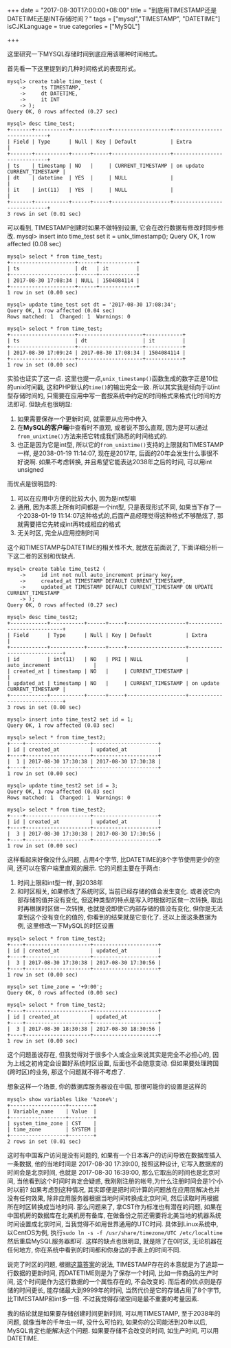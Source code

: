 +++
date = "2017-08-30T17:00:00+08:00"
title = "到底用TIMESTAMP还是DATETIME还是INT存储时间？"
tags = ["mysql","TIMESTAMP", "DATETIME"]
isCJKLanguage = true
categories = ["MySQL"]

+++

这里研究一下MYSQL存储时间到底应用该哪种时间格式。

首先看一下这里提到的几种时间格式的表现形式。

```
mysql> create table time_test (
    ->     ts TIMESTAMP,
    ->     dt DATETIME,
    ->     it INT
    -> );
Query OK, 0 rows affected (0.27 sec)

mysql> desc time_test;
+-------+-----------+------+-----+-------------------+-----------------------------+
| Field | Type      | Null | Key | Default           | Extra                       |
+-------+-----------+------+-----+-------------------+-----------------------------+
| ts    | timestamp | NO   |     | CURRENT_TIMESTAMP | on update CURRENT_TIMESTAMP |
| dt    | datetime  | YES  |     | NULL              |                             |
| it    | int(11)   | YES  |     | NULL              |                             |
+-------+-----------+------+-----+-------------------+-----------------------------+
3 rows in set (0.01 sec)
```

可以看到, TIMESTAMP创建时如果不做特别设置, 它会在改行数据有修改时同步修改.
mysql> insert into time_test set it = unix_timestamp();
Query OK, 1 row affected (0.08 sec)

```
mysql> select * from time_test;
+---------------------+------+------------+
| ts                  | dt   | it         |
+---------------------+------+------------+
| 2017-08-30 17:08:34 | NULL | 1504084114 |
+---------------------+------+------------+
1 row in set (0.00 sec)

mysql> update time_test set dt = '2017-08-30 17:08:34';
Query OK, 1 row affected (0.04 sec)
Rows matched: 1  Changed: 1  Warnings: 0

mysql> select * from time_test;
+---------------------+---------------------+------------+
| ts                  | dt                  | it         |
+---------------------+---------------------+------------+
| 2017-08-30 17:09:24 | 2017-08-30 17:08:34 | 1504084114 |
+---------------------+---------------------+------------+
1 row in set (0.00 sec)
```

实验也证实了这一点. 这里也提一点,`unix_timestamp()`函数生成的数字正是10位的unix时间戳, 这和PHP默认的`time()`的输出完全一致. 所以其实我是倾向于以int型存储时间的, 只需要在应用中写一套按系统中约定的时间格式来格式化时间的方法即可. 但缺点也很明显:

1. 如果需要保存一个更新时间, 就需要从应用中传入
1. 在**MySQL的客户端**中查看时不直观, 或者说不那么直观, 因为是可以通过`from_unixtime()`方法来把它转成我们熟悉的时间格式的.
1. 也正是因为它是int型, 所以它的`from_unixtime()`支持的上限就和TIMESTAMP一样, 是2038-01-19 11:14:07, 现在是2017年, 后面的20年会发生什么事很不好说啊. 如果不考虑转换, 并且希望它能表达2038年之后的时间, 可以用int unsigned

而优点是很明显的:

1. 可以在应用中方便的比较大小, 因为是int型嘛
1. 通用, 因为本质上所有时间都是一个int型, 只是表现形式不同, 如果当下存了一个2038-01-19 11:14:07这种格式的,后面产品经理觉得这种格式不够酷炫了, 那就需要把它先转成int再转成相应的格式
1. 无关时区, 完全从应用控制时间

这个和TIMESTAMP与DATETIME的相关性不大, 就放在前面说了, 下面详细分析一下这二者的区别和优缺点.

```
mysql> create table time_test2 (
    ->     id int not null auto_increment primary key,
    ->     created_at TIMESTAMP DEFAULT CURRENT_TIMESTAMP,
    ->     updated_at TIMESTAMP DEFAULT CURRENT_TIMESTAMP ON UPDATE CURRENT_TIMESTAMP
    -> );
Query OK, 0 rows affected (0.27 sec)

mysql> desc time_test2;
+------------+-----------+------+-----+-------------------+-----------------------------+
| Field      | Type      | Null | Key | Default           | Extra                       |
+------------+-----------+------+-----+-------------------+-----------------------------+
| id         | int(11)   | NO   | PRI | NULL              | auto_increment              |
| created_at | timestamp | NO   |     | CURRENT_TIMESTAMP |                             |
| updated_at | timestamp | NO   |     | CURRENT_TIMESTAMP | on update CURRENT_TIMESTAMP |
+------------+-----------+------+-----+-------------------+-----------------------------+
3 rows in set (0.00 sec)

mysql> insert into time_test2 set id = 1;
Query OK, 1 row affected (0.03 sec)

mysql> select * from time_test2;
+----+---------------------+---------------------+
| id | created_at          | updated_at          |
+----+---------------------+---------------------+
|  1 | 2017-08-30 17:30:38 | 2017-08-30 17:30:38 |
+----+---------------------+---------------------+
1 row in set (0.00 sec)

mysql> update time_test2 set id = 3;
Query OK, 1 row affected (0.03 sec)
Rows matched: 1  Changed: 1  Warnings: 0

mysql> select * from time_test2;
+----+---------------------+---------------------+
| id | created_at          | updated_at          |
+----+---------------------+---------------------+
|  3 | 2017-08-30 17:30:38 | 2017-08-30 17:30:56 |
+----+---------------------+---------------------+
1 row in set (0.00 sec)

```

这样看起来好像没什么问题, 占用4个字节, 比DATETIME的8个字节使用更少的空间, 还可以在客户端里直观的展示. 它的问题主要在于两点:

1. 时间上限和int型一样, 到2038年
1. 和时区相关, 如果修改了系统时区, 当前已经存储的值会发生变化. 或者说它内部存储的值并没有变化, 但这种类型的特点是写入时根据时区做一次转换, 取出时再根据时区做一次转换, 也就是说即使它内部存储的值没有变化, 但你是无法拿到这个没有变化的值的, 你看到的结果就是它变化了. 还以上面这条数据为例, 这里修改一下MySQL的时区设置

```
mysql> select * from time_test2;
+----+---------------------+---------------------+
| id | created_at          | updated_at          |
+----+---------------------+---------------------+
|  3 | 2017-08-30 17:30:38 | 2017-08-30 17:30:56 |
+----+---------------------+---------------------+
1 row in set (0.00 sec)

mysql> set time_zone = '+9:00';
Query OK, 0 rows affected (0.00 sec)

mysql> select * from time_test2;
+----+---------------------+---------------------+
| id | created_at          | updated_at          |
+----+---------------------+---------------------+
|  3 | 2017-08-30 18:30:38 | 2017-08-30 18:30:56 |
+----+---------------------+---------------------+
1 row in set (0.00 sec)
```

这个问题虽说存在, 但我觉得对于很多个人或企业来说其实是完全不必担心的, 因为上线之初肯定会设置好系统时区设置, 后面也不会随意变动. 但如果要处理跨国(跨时区)的业务, 那这个问题就不得不考虑了. 

想象这样一个场景, 你的数据库服务器设在中国, 那很可能你的设置是这样的

```
mysql> show variables like '%zone%';
+------------------+--------+
| Variable_name    | Value  |
+------------------+--------+
| system_time_zone | CST    |
| time_zone        | SYSTEM |
+------------------+--------+
2 rows in set (0.01 sec)
```

这时有中国客户访问是没有问题的, 如果有一个日本客户的访问导致在数据库插入一条数据, 他的当地时间是 2017-08-30 17:39:00, 按照这种设计, 它写入数据库的时间会是北京时间, 也就是 2017-08-30 16:39:00, 那么它取出的时间也是北京时间, 当他看到这个时间时肯定会疑惑, 我刚刚注册的帐号,为什么注册时间会是1个小时以前? 如果考虑到这种情况, 其实即便是把时间计算的问题放在应用层解决也并没有任何效果, 除非应用服务器根据当地时间转换成北京时间, 然后读取时再根据所在时区转换成当地时间. 那么问题来了, 拿CST作为标准也有潜在的问题, 如果在中国机房的数据库在北美机房有备库, 在做备份之前还需要将北美当地的机器系统时间设置成北京时间, 当我觉得不如用世界通用的UTC时间. 具体到Linux系统中, 以CentOS为例, 执行`sudo ln -s -f /usr/share/timezone/UTC /etc/localtime`然后重启MySQL服务器即可. 这样的缺点也很明显, 就是除了在0时区, 无论机器在任何地方, 你在系统中看到的时间都和你身边的手表上的时间不同.

说完了时区的问题, 根据[这篇答案](https://stackoverflow.com/questions/409286/should-i-use-field-datetime-or-timestamp?page=1&tab=active#tab-top)的说法, TIMESTAMP存在的本意就是为了追踪一行数据的更新时间, 而DATETIME则是为了保存一个时间, 比如一件商品的生产时间, 这个时间是作为这行数据的一个属性存在的, 不会改变的. 而后者的优点则是存储的时间更长, 能存储最大到9999年的时间, 当然代价是它的存储占用了8个字节, 比TIMESTAMP和int多一倍. 不过我觉得存储空间是最不重要的考量因素.

我的结论就是如果要存储创建时间更新时间, 可以用TIMESTAMP, 至于2038年的问题, 就像当年的千年虫一样, 没什么可怕的, 如果你的公司能活到20年以后, MySQL肯定也能解决这个问题. 如果要存储不会改变的时间, 如生产时间, 可以用DATETIME.